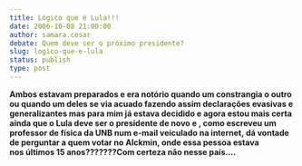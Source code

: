 ```yaml
---
title: Lógico que é Lula!!!
date: 2006-10-08 21:00:00
author: samara.cesar
debate: Quem deve ser o próximo presidente?
slug: logico-que-e-lula
status: publish 
type: post
---
```


**Ambos estavam preparados e era notório quando um constrangia o outro ou quando um deles se via acuado fazendo assim declarações evasivas e generalizantes mas para mim já estava decidido e agora estou mais certa ainda que o Lula deve ser o presidente de novo e , como escreveu um professor de física da UNB num e-mail veiculado na internet, dá vontade de perguntar a quem votar no Alckmin, onde essa pessoa estava nos últimos 15 anos???????Com certeza não nesse país....** 
